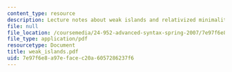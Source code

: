 ```yaml
---
content_type: resource
description: Lecture notes about weak islands and relativized minimality.
file: null
file_location: /coursemedia/24-952-advanced-syntax-spring-2007/7e97f6e8a97efacec20a6057286237f6_weak_islands.pdf
file_type: application/pdf
resourcetype: Document
title: weak_islands.pdf
uid: 7e97f6e8-a97e-face-c20a-6057286237f6
---
```


